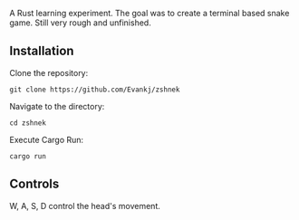 A Rust learning experiment. The goal was to create a terminal based snake game. Still very rough and unfinished.

## Installation

Clone the repository:

```
git clone https://github.com/Evankj/zshnek
```

Navigate to the directory:
```
cd zshnek
```

Execute Cargo Run:
```
cargo run
```


## Controls

W, A, S, D control the head's movement.

